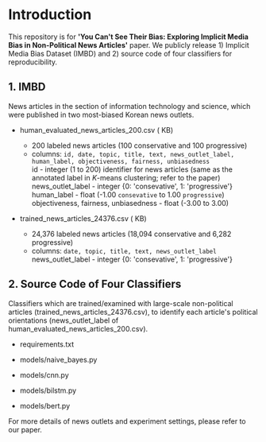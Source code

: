 # Introduction

This repository is for **'You Can't See Their Bias: Exploring Implicit Media Bias in Non-Political News Articles'** paper. We publicly release 1) Implicit Media Bias Dataset (IMBD) and 2) source code of four classifiers for reproducibility.


## 1. IMBD
News articles in the section of information technology and science, which were published in two most-biased Korean news outlets.

- human_evaluated_news_articles_200.csv ( KB)
  - 200 labeled news articles (100 conservative and 100 progressive)
  - columns: `id, date, topic, title, text, news_outlet_label, human_label, objectiveness, fairness, unbiasedness`\
      id - integer (1 to 200) identifier for news articles (same as the annotated label in *K*-means clustering; refer to the paper)\
      news_outlet_label - integer {0: 'consevative', 1: 'progressive'}\
      human_label - float (-1.00 `consevative` to 1.00 `progressive`)\
      objectiveness, fairness, unbiasedness - float (-3.00 to 3.00)

- trained_news_articles_24376.csv ( KB)
  - 24,376 labeled news articles (18,094 conservative and 6,282 progressive)
  - columns: `date, topic, title, text, news_outlet_label`\
      news_outlet_label - integer {0: 'consevative', 1: 'progressive'}


## 2. Source Code of Four Classifiers
Classifiers which are trained/examined with large-scale non-political articles (trained_news_articles_24376.csv), to identify each article's political orientations (news_outlet_label of human_evaluated_news_articles_200.csv).

- requirements.txt

- models/naive_bayes.py

- models/cnn.py

- models/bilstm.py

- models/bert.py


For more details of news outlets and experiment settings, please refer to our paper.

